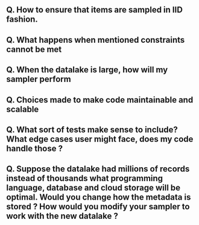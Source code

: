 ## Q. How to ensure that items are sampled in IID fashion.

## Q. What happens when mentioned constraints cannot be met

## Q. When the datalake is large, how will my sampler perform

## Q. Choices made to make code maintainable and scalable

## Q. What sort of tests make sense to include? What edge cases user might face, does my code handle those ?  

## Q. Suppose the datalake had millions of records instead of thousands what programming language, database and cloud storage will be optimal. Would you change how the metadata is stored ? How would you modify your sampler to work with the new datalake ?

